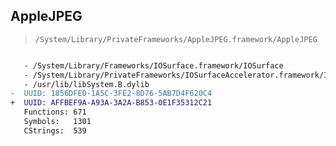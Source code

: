 ## AppleJPEG

> `/System/Library/PrivateFrameworks/AppleJPEG.framework/AppleJPEG`

```diff

   - /System/Library/Frameworks/IOSurface.framework/IOSurface
   - /System/Library/PrivateFrameworks/IOSurfaceAccelerator.framework/IOSurfaceAccelerator
   - /usr/lib/libSystem.B.dylib
-  UUID: 1856DFE0-1A5C-3FE2-8D76-5AB7D4F620C4
+  UUID: AFFBEF9A-A93A-3A2A-B853-0E1F35312C21
   Functions: 671
   Symbols:   1301
   CStrings:  539

```
